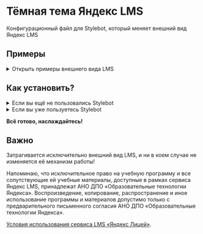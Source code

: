# Тёмная тема Яндекс LMS
Конфигурационный файл для Stylebot, который меняет внешний вид Яндекс LMS

## Примеры
<details>
  <summary>Открыть примеры внешнего вида LMS</summary>
  Скоро
</details>

## Как установить?
<details>
  <summary>Если вы ещё не пользовались Stylebot</summary>
  <ol>
    <li>Установите расширение Stylebot <a href="https://chrome.google.com/webstore/detail/stylebot/oiaejidbmkiecgbjeifoejpgmdaleoha?utm_source=chrome-ntp-icon">Chrome / Cent / Edge / Yandex / Другие Chromium</a> | <a href="https://addons.mozilla.org/ru/firefox/addon/stylebot-web/">Firefox</a></li>
    <li><a href="https://raw.githubusercontent.com/Data-Name-ID/yandex-lms-dark-theme/main/for-import.json">Скачайте файл конфигурации</a> (Ctrl + S) и импортируйте его в настройках расширения</li>
    <img src="https://i.imgur.com/83MflDj.png">
    <img src="https://i.imgur.com/3aiI9k5.png">
  </ol>
</details>
<details>
  <summary>Если вы уже пользуетесь Stylebot</summary>
  <ol>
    <li><a href="https://github.com/Data-Name-ID/yandex-lms-dark-theme/blob/main/for-copy.txt">Откройте файл конфигурации</a> и скопируйте его содержимое</li>
    <img src="https://i.imgur.com/KidGi8Z.png">
    <li>Откройте настройки расширения и добавьте новый стиль</li>
    <img src="https://i.imgur.com/83MflDj.png">
    <img src="https://i.imgur.com/o2mkfbX.png">
    <p><strong>URL</strong>: lms.yandex.ru<br><strong>Контент</strong>: вставить из буфера обмена</p>
    <img src="https://i.imgur.com/pGDZcte.png">
  </ol>
</details>

**Всё готово, наслаждайтесь!**

## Важно
Затрагивается исключительно внешний вид LMS, и ни в коем случае не изменяется её механизм работы!

Напоминаю, что исключительное право на учебную программу и все сопутствующие ей учебные материалы, доступные в рамках сервиса Яндекс LMS, принадлежат АНО ДПО «Образовательные технологии Яндекса». Воспроизведение, копирование, распространение и иное использование программы и материалов допустимо только с предварительного письменного согласия АНО ДПО «Образовательные технологии Яндекса».

[Условия использования сервиса LMS «Яндекс Лицей»](http://yandex.ru/legal/lms_termsofuse/).
